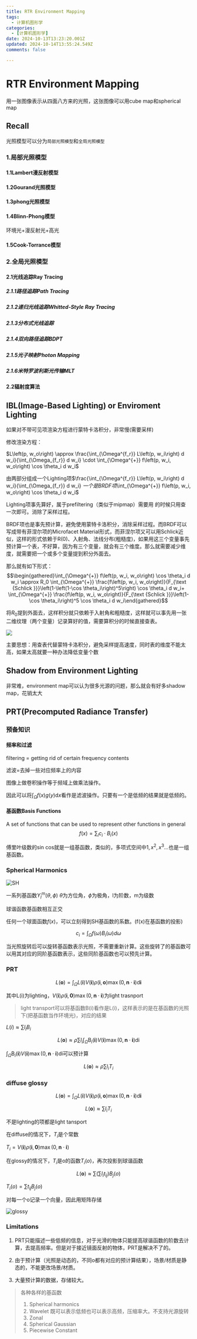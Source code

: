 ```yaml
---
title: RTR Environment Mapping
tags:
  - 计算机图形学
categories:
  - [计算机图形学]
date: 2024-10-13T13:23:20.001Z
updated: 2024-10-14T13:55:24.549Z
comments: false

---
```


<!--more-->
# RTR Environment Mapping

用一张图像表示从四面八方来的光照，这张图像可以用cube map和spherical map

## Recall

光照模型可以分为`局部光照模型`和`全局光照模型`

### 1.局部光照模型

#### 1.1Lambert漫反射模型

#### 1.2Gourand光照模型

#### 1.3phong光照模型

#### 1.4Blinn-Phong模型

环境光+漫反射光+高光

#### 1.5Cook-Torrance模型

### 2.全局光照模型

#### 2.1光线追踪Ray Tracing

##### 2.1.1路径追踪Path Tracing

##### 2.1.2递归光线追踪Whitted-Style Ray Tracing

##### 2.1.3分布式光线追踪

##### 2.1.4双向路径追踪BDPT

##### 2.1.5光子映射Photon Mapping

##### 2.1.6米特罗波利斯光传输MLT

#### 2.2辐射度算法



## IBL(Image-Based Lighting) or Enviroment Lighting

如果对不带可见项渲染方程进行蒙特卡洛积分，非常慢(需要采样)

修改渲染方程：

$L\left(p, w_o\right) \approx \frac{\int_{\Omega^{f_r}} L\left(p, w_i\right) d w_i}{\int_{\Omega_{f_r}} d w_i} \cdot \int_{\Omega^{+}} f\left(p, w_i, w_o\right) \cos \theta_i d w_i$

由两部分组成一个Lighting项$\frac{\int_{\Omega^{f_r}} L\left(p, w_i\right) d w_i}{\int_{\Omega_{f_r}} d w_i} $一个是BRDF项$\int_{\Omega^{+}} f\left(p, w_i, w_o\right) \cos \theta_i d w_i$

Lighting项事先算好，属于prefiltering（类似于mipmap）需要用 的时候只用查一次即可。消除了采样过程。

BRDF项也是事先预计算，避免使用蒙特卡洛积分，消除采样过程。而BRDF可以写成带有菲涅尔项的Microfacet Material形式，而菲涅尔项又可以用Schlick近似，这样的形式依赖于R(0)、入射角、法线分布(粗糙度)，如果用这三个变量事先预计算一个表，不好算，因为有三个变量，就会有三个维度。那么就需要减少维度，就需要把一个或多个变量提到积分外面去。

那么就有如下形式：
$$\begin{gathered}\int_{\Omega^{+}} f\left(p, w_i, w_o\right) \cos \theta_i d w_i \approx R_0 \int_{\Omega^{+}} \frac{f\left(p, w_i, w_o\right)}{F_{\text {Schlick }}}\left(1-\left(1-\cos \theta_i\right)^5\right) \cos \theta_i d w_i+ \int_{\Omega^{+}} \frac{f\left(p, w_i, w_o\right)}{F_{\text {Schlick }}}\left(1-\cos \theta_i\right)^5 \cos \theta_i d w_i\end{gathered}$$

将$R_0$提到外面去，这样积分就只依赖于入射角和粗糙度，这样就可以事先用一张二维纹理（两个变量）记录算好的值，需要算积分的时候直接查表。

![](./RTR-Environment-Mapping/BRDFTerm.png)

主要思想：用查表代替蒙特卡洛积分，避免采样提高速度，同时表的维度不能太高，如果太高就要一种办法降低变量个数

## Shadow from Environment Lighting

非常难，environment map可以认为很多光源的问题，那么就会有好多shadow map，花销太大

## PRT(Precomputed Radiance Transfer)

### 预备知识

#### 频率和过滤

filtering = getting rid of certain frequency contents

滤波=去掉一些对应频率上的内容

图像上做卷积操作等于频域上做乘法操作。

因此可以将$\int_{\Omega} f(x) g(y) \mathrm{d} x$看作是滤波操作。只要有一个是低频的结果就是低频的。

#### 基函数Basis Functions

A set of functions that can be used to represent other functions in general
$$
f(x)=\sum_i c_i \cdot B_i(x)
$$

傅里叶级数的sin cos就是一组基函数，类似的，多项式空间中$1,x^2,x^3...$也是一组基函数。

### Spherical Harmonics

![SH](./RTR-Environment-Mapping/SH.png)

一系列基函数$Y_{l}^m(\theta,\phi)$ $\theta$为方位角，$\phi$为极角，l为阶数，m为级数

球谐函数基函数相互正交

任何一个球面函数$f(x)$，可以立刻得到SH基函数的系数。(f(x)在基函数的投影)

$$c_i=\int_{\Omega}f(\omega)B_i(\omega)d\omega$$

当光照旋转后可以旋转基函数表示光照，不需要重新计算。这些旋转了的基函数可以用其对应的同阶基函数表示，这些同阶基函数也可以预先计算。

### PRT

$$L(\mathbf{o})=\int_{\Omega} L(\mathbf{i}) V(\mathbf{i}) \rho(\mathbf{i}, \mathbf{o}) \max (0, \boldsymbol{n} \cdot \mathbf{i}) \mathrm{d} \mathbf{i}$$

其中L(i)为lighting，$V(\mathbf{i}) \rho(\mathbf{i}, \mathbf{0}) \max (0, \boldsymbol{n} \cdot \mathbf{i})$为light trasnport

>light transport可以将基函数B(i)看作是L(i)，这样表示的是在基函数的光照下(把基函数当作环境光)，对应的结果

$L(i)\approx\sum l_iB_i$

$$L(\mathbf{o}) \approx \rho \sum l_i \int_{\Omega} \mathrm{B}_i(\mathbf{i}) V(\mathbf{i}) \max (0, \boldsymbol{n} \cdot \mathbf{i}) \mathrm{di}$$

$\int_{\Omega} \mathrm{B}_i(\mathbf{i}) V(\mathbf{i}) \max (0, \boldsymbol{n} \cdot \mathbf{i}) \mathrm{di}$可以预计算

$$L(\mathbf{o}) \approx \rho \sum l_i T_i$$

### diffuse glossy

$$L(\mathbf{o})=\int_{\Omega} L(\mathbf{i}) V(\mathbf{i}) \rho(\mathbf{i}, \mathbf{o}) \max (0, \boldsymbol{n} \cdot \mathbf{i}) \mathrm{d} \mathbf{i}$$

$$L(\mathbf{o})\approx\sum l_iT_i$$

不是lighting的项都是light tansport

在diffuse的情况下，$T_i$是个常数

$T_i = V(\mathbf{i}) \rho(\mathbf{i}, \mathbf{0}) \max (0, \boldsymbol{n} \cdot \mathbf{i})$

在glossy的情况下，$T_i$是o的函数$T_i(o)$，再次投影到球谐函数

$$L(\mathbf{o})\approx\sum(\sum l_it_{ij})B_j(o)$$

$T_i(o)=\sum t_{ij}B_j(o)$

对每一个o记录一个向量，因此用矩阵存储

![glossy](./RTR-Environment-Mapping/glossy.png)

### Limitations

1. PRT只能描述一些低频的信息，对于光滑的物体只能提高球谐函数的阶数去计算，去提高频率。但是对于接近镜面反射的物体，PRT是解决不了的。

2. 由于预计算（光照是动态的，不同o都有对应的预计算结果），场景/材质是静态的，不能更改场景/材质。

3. 大量预计算的数据，存储较大。

>各种各样的基函数
>
>1. Spherical harmonics
>2. Wavelet 既可以表示低频也可以表示高频，压缩率大。不支持光源旋转
>3. Zonal
>4. Spherical Gaussian
>5. Piecewise Constant